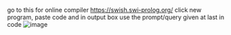 go to this for online compiler
https://swish.swi-prolog.org/
click new program, paste code and in output box use the prompt/query given at last in code
![image](https://github.com/user-attachments/assets/af662a64-7f3f-45e5-81b2-d8a095490630)
